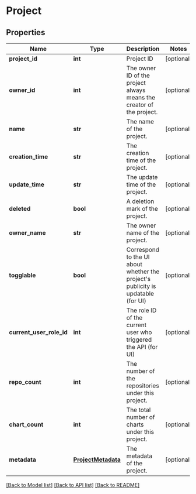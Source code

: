 # Project

## Properties
Name | Type | Description | Notes
------------ | ------------- | ------------- | -------------
**project_id** | **int** | Project ID | [optional] 
**owner_id** | **int** | The owner ID of the project always means the creator of the project. | [optional] 
**name** | **str** | The name of the project. | [optional] 
**creation_time** | **str** | The creation time of the project. | [optional] 
**update_time** | **str** | The update time of the project. | [optional] 
**deleted** | **bool** | A deletion mark of the project. | [optional] 
**owner_name** | **str** | The owner name of the project. | [optional] 
**togglable** | **bool** | Correspond to the UI about whether the project&#39;s publicity is  updatable (for UI) | [optional] 
**current_user_role_id** | **int** | The role ID of the current user who triggered the API (for UI) | [optional] 
**repo_count** | **int** | The number of the repositories under this project. | [optional] 
**chart_count** | **int** | The total number of charts under this project. | [optional] 
**metadata** | [**ProjectMetadata**](ProjectMetadata.md) | The metadata of the project. | [optional] 

[[Back to Model list]](../README.md#documentation-for-models) [[Back to API list]](../README.md#documentation-for-api-endpoints) [[Back to README]](../README.md)


